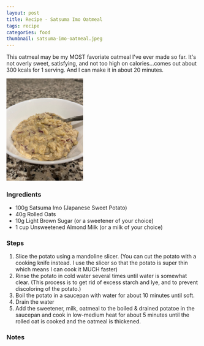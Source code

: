 ```yaml
---
layout: post
title: Recipe - Satsuma Imo Oatmeal
tags: recipe
categories: food
thumbnail: satsuma-imo-oatmeal.jpeg
---
```


This oatmeal may be my MOST favoriate oatmeal I've ever made so far. It's not overly sweet, satisfying, and not too high on calories...comes out about 300 kcals for 1 serving. And I can make it in about 20 minutes.

<img src="/images/satsuma-imo-oatmeal.jpeg" style="max-width: 200px;" class="float-right picture-border" alt="Satsumo Imo Oatmeal" />

### Ingredients

- 100g Satsuma Imo (Japanese Sweet Potato)
- 40g Rolled Oats
- 10g Light Brown Sugar (or a sweetener of your choice)
- 1 cup Unsweetened Almond Milk (or a milk of your choice)

### Steps

1. Slice the potato using a mandoline slicer. (You can cut the potato with a cooking knife instead. I use the slicer so that the potato is super thin which means I can cook it MUCH faster)
1. Rinse the potato in cold water several times until water is somewhat clear. (This process is to get rid of excess starch and lye, and to prevent discoloring of the potato.)
1. Boil the potato in a saucepan with water for about 10 minutes until soft.
1. Drain the water
1. Add the sweetener, milk, oatmeal to the boiled & drained potatoe in the saucepan and cook in low-medium heat for about 5 minutes until the rolled oat is cooked and the oatmeal is thickened.

### Notes